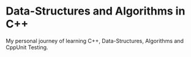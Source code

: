 # Data-Structures and Algorithms in C++
My personal journey of learning C++, Data-Structures, Algorithms and CppUnit Testing. 
